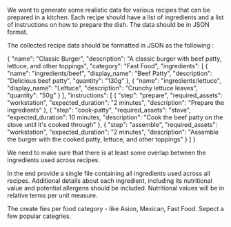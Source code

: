 We want to generate some realistic data for various recipes that can be prepared in a kitchen.
Each recipe should have a list of ingredients and a list of instructions on how to prepare the dish. The data should be in JSON format.

The collected recipe data should be formatted in JSON as the following <example>:

<example>
{
  "name": "Classic Burger",
  "description": "A classic burger with beef patty, lettuce, and other toppings",
  "category": "Fast Food",
  "ingredients": [
    {
      "name": "ingredients/beef",
      "display_name": "Beef Patty",
      "description": "Delicious beef patty",
      "quantity": "130g"
    },
    {
      "name": "ingredients/lettuce",
      "display_name": "Lettuce",
      "description": "Crunchy lettuce leaves",
      "quantity": "50g"
    }
  ],
  "instructions": [
    {
      "step": "prepare",
      "required_assets": "workstation",
      "expected_duration": "2 minutes",
      "description": "Prepare the ingredients"
    },
    {
      "step": "cook-patty",
      "required_assets": "stove",
      "expected_duration": 10 minutes,
      "description": "Cook the beef patty on the stove until it's cooked through"
    },
    {
      "step": "assemble",
      "required_assets": "workstation",
      "expected_duration": "2 minutes",
      "description": "Assemble the burger with the cooked patty, lettuce, and other toppings"
    }
  ]
}
</example>

We need to make sure that there is at least some overlap between the ingredients used across recipes.

In the end provide a single file containing all ingredients used across all recipes.
Additional details about each ingredient, including its nutritional value and potential allergens should be included.
Nutritional values will be in relative terms per unit measure.

The create fies per food category - like Asion, Mexican, Fast Food. Sepect a few popular categries.